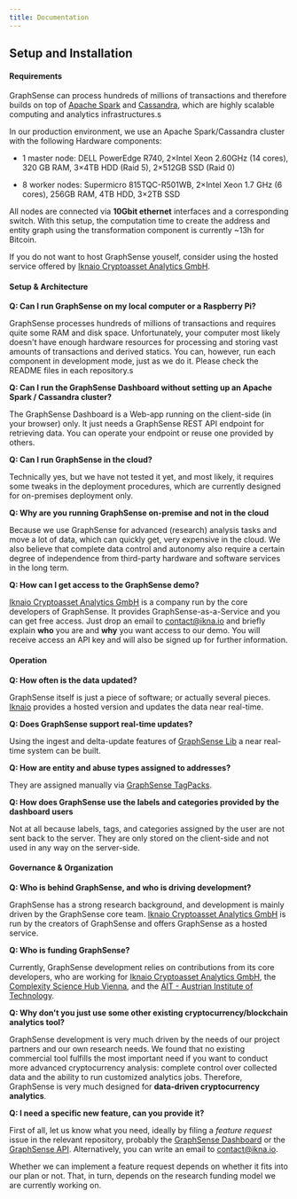 ```yaml
---
title: Documentation
---
```


<h2 class="mt-3">Setup and Installation</h2>

<h4>Requirements</h4>

GraphSense can process hundreds of millions of transactions and therefore builds on top of [Apache Spark](spark) and [Cassandra](cassandra), which are highly scalable computing and analytics infrastructures.s

In our production environment, we use an Apache Spark/Cassandra cluster with the following Hardware components:

* 1 master node: DELL PowerEdge R740, 2×Intel Xeon 2.60GHz (14 cores), 320 GB RAM, 3×4TB HDD (Raid 5), 2×512GB SSD (Raid 0)

* 8 worker nodes: Supermicro 815TQC-R501WB, 2×Intel Xeon 1.7 GHz (6 cores), 256GB RAM, 4TB HDD, 3×2TB SSD

All nodes are connected via **10Gbit ethernet** interfaces and a corresponding switch. With this setup,  the computation time to create the address and entity graph using the transformation component is currently \~13h for Bitcoin.

If you do not want to host GraphSense youself, consider using the hosted service offered by [Iknaio Cryptoasset Analytics GmbH](https://ikna.io).


<h4>Setup & Architecture</h4>

**Q: Can I run GraphSense on my local computer or a Raspberry Pi?**

GraphSense processes hundreds of millions of transactions and requires quite some RAM and disk space. Unfortunately, your computer most likely doesn't have enough hardware resources for processing and storing vast amounts of transactions and derived statics. You can, however, run each component in development mode, just as we do it. Please check the README files in each repository.s

**Q: Can I run the GraphSense Dashboard without setting up an Apache Spark / Cassandra cluster?**

The GraphSense Dashboard is a Web-app running on the client-side (in your browser) only. It just needs a GraphSense REST API endpoint for retrieving data. You can operate your endpoint or reuse one provided by others.

**Q: Can I run GraphSense in the cloud?**

Technically yes, but we have not tested it yet, and most likely, it requires some tweaks in the deployment procedures, which are currently designed for on-premises deployment only.

**Q: Why are you running GraphSense on-premise and not in the cloud**

Because we use GraphSense for advanced (research) analysis tasks and move a lot of data, which can quickly get, very expensive in the cloud. We also believe that complete data control and autonomy also require a certain degree of independence from third-party hardware and software services in the long term.

**Q: How can I get access to the GraphSense demo?**

[Iknaio Cryptoasset Analytics GmbH](https://ikna.io) is a company run by the core developers of GraphSense. It provides GraphSense-as-a-Service and you can get free access. Just drop an email to [contact@ikna.io](mailto:contact@ikna.io) and briefly explain **who** you are and **why** you want access to our demo. You will receive access an API key and will also be signed up for further information.

<h4>Operation</h4>

**Q: How often is the data updated?**

GraphSense itself is just a piece of software; or actually several pieces. [Iknaio](https://ikna.io) provides a hosted version and updates the data near real-time.

**Q: Does GraphSense support real-time updates?**

Using the ingest and delta-update features of [GraphSense Lib](https://github.com/graphsense/graphsense-lib) a near real-time system can be built.

**Q: How are entity and abuse types assigned to addresses?**

They are assigned manually via [GraphSense TagPacks](https://github.com/graphsense/graphsense-tagpacks).

**Q: How does GraphSense use the labels and categories provided by the dashboard users**

Not at all because labels, tags, and categories assigned by the user are not sent back to the server. They are only stored on the client-side and not used in any way on the server-side.

<h4>Governance & Organization</h4>

**Q: Who is behind GraphSense, and who is driving development?**

GraphSense has a strong research background, and development is mainly driven by the GraphSense core team. [Iknaio Cryptoasset Analytics GmbH](https://ikna.io) is run by the creators of GraphSense and offers GraphSense as a hosted service.

**Q: Who is funding GraphSense?**

Currently, GraphSense development relies on contributions from its core developers, who are working for [Iknaio Cryptoasset Analytics GmbH](https://ikna.io), the [Complexity Science Hub Vienna](https://csh.ac.at), and the [AIT - Austrian Institute of Technology](https://www.ait.ac.at).


**Q: Why don't you just use some other existing cryptocurrency/blockchain analytics tool?**

GraphSense development is very much driven by the needs of our project partners and our own research needs. We found that no existing commercial tool fulfills the most important need if you want to conduct more advanced cryptocurrency analysis: complete control over collected data and the ability to run customized analytics jobs. Therefore, GraphSense is very much designed for **data-driven cryptocurrency analytics**.

**Q: I need a specific new feature, can you provide it?**

First of all, let us know what you need, ideally by filing a *feature request* issue in the relevant repository, probably the [GraphSense Dashboard](https://github.com/graphsense/graphsense-dashboard) or the [GraphSense API](https://github.com/graphsense/graphsense-openapi). Alternatively, you can write an email to [contact@ikna.io](mailto:contact@ikna.io).

Whether we can implement a feature request depends on whether it fits into our plan or not. That, in turn, depends on the research funding model we are currently working on.

[spark]: https://spark.apache.org/
[cassandra]: https://cassandra.apache.org/
